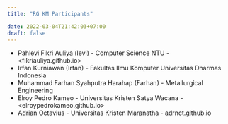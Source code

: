```yaml
---
title: "RG KM Participants"

date: 2022-03-04T21:42:03+07:00
draft: false
---
```


- Pahlevi Fikri Auliya (levi) - Computer Science NTU - <fikriauliya.github.io>
- Irfan Kurniawan (Irfan) - Fakultas Ilmu Komputer Universitas Dharmas Indonesia
- Muhammad Farhan Syahputra Harahap (Farhan) - Metallurgical Engineering
- Elroy Pedro Kameo - Universitas Kristen Satya Wacana - <elroypedrokameo.github.io>
- Adrian Octavius - Universitas Kristen Maranatha - adrnct.github.io
